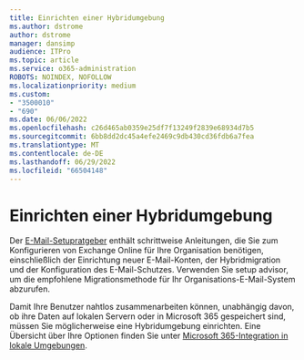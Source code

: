 ```yaml
---
title: Einrichten einer Hybridumgebung
ms.author: dstrome
author: dstrome
manager: dansimp
audience: ITPro
ms.topic: article
ms.service: o365-administration
ROBOTS: NOINDEX, NOFOLLOW
ms.localizationpriority: medium
ms.custom:
- "3500010"
- "690"
ms.date: 06/06/2022
ms.openlocfilehash: c26d465ab0359e25df7f13249f2839e68934d7b5
ms.sourcegitcommit: 6bb8dd2dc45a4efe2469c9db430cd36fdb6a7fea
ms.translationtype: MT
ms.contentlocale: de-DE
ms.lasthandoff: 06/29/2022
ms.locfileid: "66504148"
---
```

# <a name="setting-up-a-hybrid-environment"></a>Einrichten einer Hybridumgebung

Der [E-Mail-Setupratgeber](https://go.microsoft.com/fwlink/p/?linkid=2196201) enthält schrittweise Anleitungen, die Sie zum Konfigurieren von Exchange Online für Ihre Organisation benötigen, einschließlich der Einrichtung neuer E-Mail-Konten, der Hybridmigration und der Konfiguration des E-Mail-Schutzes. Verwenden Sie setup advisor, um die empfohlene Migrationsmethode für Ihr Organisations-E-Mail-System abzurufen.

Damit Ihre Benutzer nahtlos zusammenarbeiten können, unabhängig davon, ob ihre Daten auf lokalen Servern oder in Microsoft 365 gespeichert sind, müssen Sie möglicherweise eine Hybridumgebung einrichten. Eine Übersicht über Ihre Optionen finden Sie unter [Microsoft 365-Integration in lokale Umgebungen](https://docs.microsoft.com/office365/enterprise/office-365-integration).
  